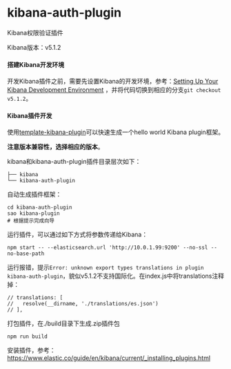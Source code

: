 # kibana-auth-plugin
Kibana权限验证插件

Kibana版本：v5.1.2

#### 搭建Kibana开发环境

开发Kibana插件之前，需要先设置Kibana的开发环境，参考：[Setting Up Your Kibana Development Environment](https://github.com/elastic/kibana/blob/master/CONTRIBUTING.md#setting-up-your-development-environment)
，并将代码切换到相应的分支```git checkout v5.1.2```。

#### Kibana插件开发

使用[template-kibana-plugin](https://github.com/elastic/template-kibana-plugin/)可以快速生成一个hello world Kibana plugin框架。

**注意版本兼容性，选择相应的版本**。

kibana和kibana-auth-plugin插件目录层次如下：
```
├── kibana
└── kibana-auth-plugin
```

自动生成插件框架：
```
cd kibana-auth-plugin
sao kibana-plugin
# 根据提示完成向导
```

运行插件，可以通过如下方式将参数传递给Kibana：
```
npm start -- --elasticsearch.url 'http://10.0.1.99:9200' --no-ssl --no-base-path
```

运行报错，提示```Error: unknown export types translations in plugin kibana-auth-plugin```，貌似v5.1.2不支持国际化。在index.js中将translations注释掉：
```
// translations: [
//   resolve(__dirname, './translations/es.json')
// ],
```

打包插件，在./build目录下生成.zip插件包
```
npm run build
```

安装插件，参考：https://www.elastic.co/guide/en/kibana/current/_installing_plugins.html

